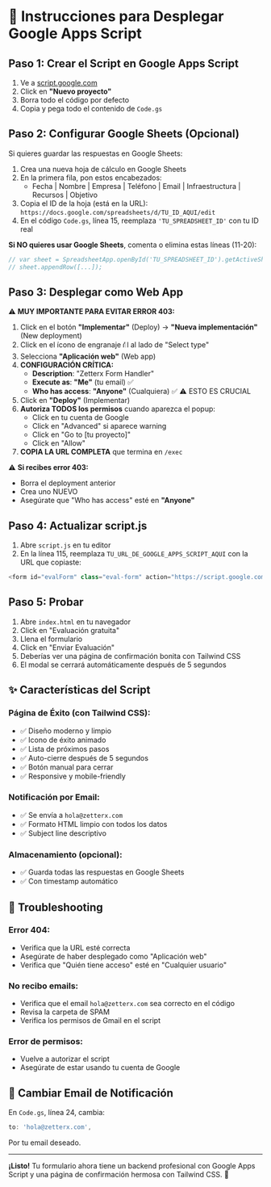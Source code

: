# 📝 Instrucciones para Desplegar Google Apps Script

## Paso 1: Crear el Script en Google Apps Script

1. Ve a [script.google.com](https://script.google.com)
2. Click en **"Nuevo proyecto"**
3. Borra todo el código por defecto
4. Copia y pega todo el contenido de `Code.gs`

## Paso 2: Configurar Google Sheets (Opcional)

Si quieres guardar las respuestas en Google Sheets:

1. Crea una nueva hoja de cálculo en Google Sheets
2. En la primera fila, pon estos encabezados:
   - Fecha | Nombre | Empresa | Teléfono | Email | Infraestructura | Recursos | Objetivo
3. Copia el ID de la hoja (está en la URL): `https://docs.google.com/spreadsheets/d/TU_ID_AQUI/edit`
4. En el código `Code.gs`, línea 15, reemplaza `'TU_SPREADSHEET_ID'` con tu ID real

**Si NO quieres usar Google Sheets**, comenta o elimina estas líneas (11-20):
```javascript
// var sheet = SpreadsheetApp.openById('TU_SPREADSHEET_ID').getActiveSheet();
// sheet.appendRow([...]);
```

## Paso 3: Desplegar como Web App

⚠️ **MUY IMPORTANTE PARA EVITAR ERROR 403:**

1. Click en el botón **"Implementar"** (Deploy) → **"Nueva implementación"** (New deployment)
2. Click en el ícono de engranaje ⛙️ al lado de "Select type"
3. Selecciona **"Aplicación web"** (Web app)
4. **CONFIGURACIÓN CRÍTICA:**
   - **Description**: "Zetterx Form Handler"
   - **Execute as**: **"Me"** (tu email) ✅
   - **Who has access**: **"Anyone"** (Cualquiera) ✅ ⚠️ ESTO ES CRUCIAL
5. Click en **"Deploy"** (Implementar)
6. **Autoriza TODOS los permisos** cuando aparezca el popup:
   - Click en tu cuenta de Google
   - Click en "Advanced" si aparece warning
   - Click en "Go to [tu proyecto]" 
   - Click en "Allow"
7. **COPIA LA URL COMPLETA** que termina en `/exec`

⚠️ **Si recibes error 403:**
- Borra el deployment anterior
- Crea uno NUEVO
- Asegúrate que "Who has access" esté en **"Anyone"**

## Paso 4: Actualizar script.js

1. Abre `script.js` en tu editor
2. En la línea 115, reemplaza `TU_URL_DE_GOOGLE_APPS_SCRIPT_AQUI` con la URL que copiaste:

```javascript
<form id="evalForm" class="eval-form" action="https://script.google.com/macros/s/TU_URL_AQUI/exec" method="POST" target="hidden_iframe">
```

## Paso 5: Probar

1. Abre `index.html` en tu navegador
2. Click en "Evaluación gratuita"
3. Llena el formulario
4. Click en "Enviar Evaluación"
5. Deberías ver una página de confirmación bonita con Tailwind CSS
6. El modal se cerrará automáticamente después de 5 segundos

## ✨ Características del Script

### Página de Éxito (con Tailwind CSS):
- ✅ Diseño moderno y limpio
- ✅ Icono de éxito animado
- ✅ Lista de próximos pasos
- ✅ Auto-cierre después de 5 segundos
- ✅ Botón manual para cerrar
- ✅ Responsive y mobile-friendly

### Notificación por Email:
- ✅ Se envía a `hola@zetterx.com`
- ✅ Formato HTML limpio con todos los datos
- ✅ Subject line descriptivo

### Almacenamiento (opcional):
- ✅ Guarda todas las respuestas en Google Sheets
- ✅ Con timestamp automático

## 🔧 Troubleshooting

### Error 404:
- Verifica que la URL esté correcta
- Asegúrate de haber desplegado como "Aplicación web"
- Verifica que "Quién tiene acceso" esté en "Cualquier usuario"

### No recibo emails:
- Verifica que el email `hola@zetterx.com` sea correcto en el código
- Revisa la carpeta de SPAM
- Verifica los permisos de Gmail en el script

### Error de permisos:
- Vuelve a autorizar el script
- Asegúrate de estar usando tu cuenta de Google

## 📧 Cambiar Email de Notificación

En `Code.gs`, línea 24, cambia:
```javascript
to: 'hola@zetterx.com',
```

Por tu email deseado.

---

**¡Listo!** Tu formulario ahora tiene un backend profesional con Google Apps Script y una página de confirmación hermosa con Tailwind CSS. 🎉
